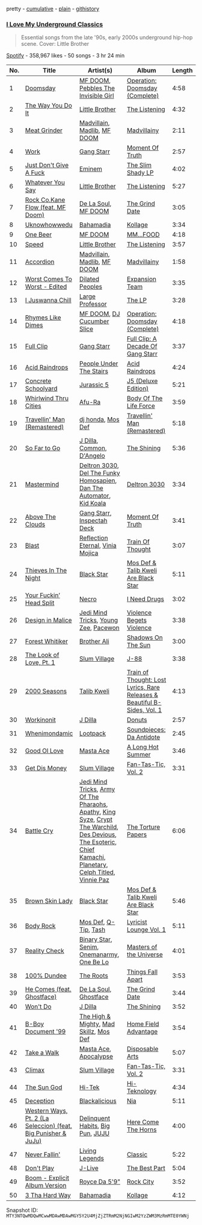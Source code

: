 pretty - [cumulative](/playlists/cumulative/37i9dQZF1DXdUAMxTn0rVu.md) - [plain](/playlists/plain/37i9dQZF1DXdUAMxTn0rVu) - [githistory](https://github.githistory.xyz/mackorone/spotify-playlist-archive/blob/main/playlists/plain/37i9dQZF1DXdUAMxTn0rVu)

### [I Love My Underground Classics](https://open.spotify.com/playlist/37i9dQZF1DXdUAMxTn0rVu)

> Essential songs from the late '90s, early 2000s underground hip\-hop scene\. Cover: Little Brother

[Spotify](https://open.spotify.com/user/spotify) - 358,967 likes - 50 songs - 3 hr 24 min

| No. | Title | Artist(s) | Album | Length |
|---|---|---|---|---|
| 1 | [Doomsday](https://open.spotify.com/track/7EQvdUJqZ2i7SWvSB2VqGA) | [MF DOOM](https://open.spotify.com/artist/2pAWfrd7WFF3XhVt9GooDL), [Pebbles The Invisible Girl](https://open.spotify.com/artist/7AQJ6lwVCcej6eKZXQZus4) | [Operation: Doomsday \(Complete\)](https://open.spotify.com/album/5bjUbZPVTEQcb6W3LquX1E) | 4:58 |
| 2 | [The Way You Do It](https://open.spotify.com/track/6jZ1SNPuYqCqJsZhJlSGe1) | [Little Brother](https://open.spotify.com/artist/0s9MrSopEoAn8JqwBipgdO) | [The Listening](https://open.spotify.com/album/3TCtnxxB0OSY5sRtYzpYGG) | 4:32 |
| 3 | [Meat Grinder](https://open.spotify.com/track/4WM1hvYr2NC6bQnQXcj3sH) | [Madvillain](https://open.spotify.com/artist/2aoFQUeHD1U7pL098lRsDU), [Madlib](https://open.spotify.com/artist/5LhTec3c7dcqBvpLRWbMcf), [MF DOOM](https://open.spotify.com/artist/2pAWfrd7WFF3XhVt9GooDL) | [Madvillainy](https://open.spotify.com/album/19bQiwEKhXUBJWY6oV3KZk) | 2:11 |
| 4 | [Work](https://open.spotify.com/track/1EiLrPd8JMTcQUr1aLEUKi) | [Gang Starr](https://open.spotify.com/artist/5cMgGlA1xGyeAB2ctYlRdZ) | [Moment Of Truth](https://open.spotify.com/album/5f6Nz2v1DESbpu1NerEql2) | 2:57 |
| 5 | [Just Don't Give A Fuck](https://open.spotify.com/track/2MEvYNn2tRvFDAucAtAKVq) | [Eminem](https://open.spotify.com/artist/7dGJo4pcD2V6oG8kP0tJRR) | [The Slim Shady LP](https://open.spotify.com/album/0vE6mttRTBXRe9rKghyr1l) | 4:02 |
| 6 | [Whatever You Say](https://open.spotify.com/track/0ZsDZd6yQJDiEKoSzVrfoK) | [Little Brother](https://open.spotify.com/artist/0s9MrSopEoAn8JqwBipgdO) | [The Listening](https://open.spotify.com/album/3TCtnxxB0OSY5sRtYzpYGG) | 5:27 |
| 7 | [Rock Co.Kane Flow \(feat\. MF Doom\)](https://open.spotify.com/track/6RBMpENxbx74lTdR5SBcaF) | [De La Soul](https://open.spotify.com/artist/1Z8ODXyhEBi3WynYw0Rya6), [MF DOOM](https://open.spotify.com/artist/2pAWfrd7WFF3XhVt9GooDL) | [The Grind Date](https://open.spotify.com/album/1RmcAYmGiRHFBjhgkrg3AA) | 3:05 |
| 8 | [Uknowhowwedu](https://open.spotify.com/track/5KapB9KJnRsZrprzIAXycW) | [Bahamadia](https://open.spotify.com/artist/6ZcRUVs3I5U8EOnm9ZdCsO) | [Kollage](https://open.spotify.com/album/4ioG1W3KU4WBhYlwEBp7BA) | 3:34 |
| 9 | [One Beer](https://open.spotify.com/track/4BnrGx9tWNF8aiXl1UhDBa) | [MF DOOM](https://open.spotify.com/artist/2pAWfrd7WFF3XhVt9GooDL) | [MM...FOOD](https://open.spotify.com/album/1UcS2nqUhxrZjrBZ3tHk2N) | 4:18 |
| 10 | [Speed](https://open.spotify.com/track/75JlUgJb8uwmDnASQpZfvY) | [Little Brother](https://open.spotify.com/artist/0s9MrSopEoAn8JqwBipgdO) | [The Listening](https://open.spotify.com/album/3TCtnxxB0OSY5sRtYzpYGG) | 3:57 |
| 11 | [Accordion](https://open.spotify.com/track/67vrmPygrZ9giGqHUSReAT) | [Madvillain](https://open.spotify.com/artist/2aoFQUeHD1U7pL098lRsDU), [Madlib](https://open.spotify.com/artist/5LhTec3c7dcqBvpLRWbMcf), [MF DOOM](https://open.spotify.com/artist/2pAWfrd7WFF3XhVt9GooDL) | [Madvillainy](https://open.spotify.com/album/19bQiwEKhXUBJWY6oV3KZk) | 1:58 |
| 12 | [Worst Comes To Worst \- Edited](https://open.spotify.com/track/7aSnPAggMMgElb6BgXeSEw) | [Dilated Peoples](https://open.spotify.com/artist/56OMwqr8qaLIRH4ZrvvdXq) | [Expansion Team](https://open.spotify.com/album/2cjb94ReCIDfak2sqzEcoB) | 3:35 |
| 13 | [I Juswanna Chill](https://open.spotify.com/track/3ipzZgH1766XXRamVwk1Iw) | [Large Professor](https://open.spotify.com/artist/01nVIuD8YZsnFH6x6Cc9rX) | [The LP](https://open.spotify.com/album/7hzM3Sa8BoCKrNqrKJqyz1) | 3:28 |
| 14 | [Rhymes Like Dimes](https://open.spotify.com/track/6OkDb9fyi22Pr6QJIrUNdJ) | [MF DOOM](https://open.spotify.com/artist/2pAWfrd7WFF3XhVt9GooDL), [DJ Cucumber Slice](https://open.spotify.com/artist/6wwBv5Rq6Ev2USsDsIZO1o) | [Operation: Doomsday \(Complete\)](https://open.spotify.com/album/5bjUbZPVTEQcb6W3LquX1E) | 4:18 |
| 15 | [Full Clip](https://open.spotify.com/track/30oTS7bm0aH3p7lqjEIu8q) | [Gang Starr](https://open.spotify.com/artist/5cMgGlA1xGyeAB2ctYlRdZ) | [Full Clip: A Decade Of Gang Starr](https://open.spotify.com/album/0TMIeuykc2gfMc68YGppoh) | 3:37 |
| 16 | [Acid Raindrops](https://open.spotify.com/track/4MbV8zrWudQflnbiIzp29t) | [People Under The Stairs](https://open.spotify.com/artist/0av074qUwLn5eyzwqoq3xh) | [Acid Raindrops](https://open.spotify.com/album/6wRasCHEWubnqxdDlUf7mo) | 4:24 |
| 17 | [Concrete Schoolyard](https://open.spotify.com/track/37pnnS4zO9s6xzeblq9Jrd) | [Jurassic 5](https://open.spotify.com/artist/6wFId9Jhuf9AKVzWboOj2B) | [J5 \(Deluxe Edition\)](https://open.spotify.com/album/5Lj4qWG2xATA2XNz3l6BZT) | 5:21 |
| 18 | [Whirlwind Thru Cities](https://open.spotify.com/track/3uDa49zGfJFVXdBk9L5uQs) | [Afu\-Ra](https://open.spotify.com/artist/6SWohEYYTym0RIBxvoh6wt) | [Body Of The Life Force](https://open.spotify.com/album/2qgtKycDQ6FXW8palsRKrI) | 3:59 |
| 19 | [Travellin' Man \(Remastered\)](https://open.spotify.com/track/5BAwVGuohBVscZWyoLCkkG) | [dj honda](https://open.spotify.com/artist/7mrvU3OShTgthJV80o2day), [Mos Def](https://open.spotify.com/artist/0Mz5XE0kb1GBnbLQm2VbcO) | [Travellin' Man \(Remastered\)](https://open.spotify.com/album/4HSWIy1jgNMLKxZkmiAP34) | 5:18 |
| 20 | [So Far to Go](https://open.spotify.com/track/4omO3Xwm4REEK5HGT6e6yY) | [J Dilla](https://open.spotify.com/artist/0IVcLMMbm05VIjnzPkGCyp), [Common](https://open.spotify.com/artist/2GHclqNVjqGuiE5mA7BEoc), [D'Angelo](https://open.spotify.com/artist/336vr2M3Va0FjyvB55lJEd) | [The Shining](https://open.spotify.com/album/6hXXKsVVTfDbRTEuHaInI5) | 5:36 |
| 21 | [Mastermind](https://open.spotify.com/track/0uMn8WKu3qtQLaUyal1bsz) | [Deltron 3030](https://open.spotify.com/artist/2efzHZrUGhawnSOTpyAHOQ), [Del The Funky Homosapien](https://open.spotify.com/artist/0YsLR3SQd5QTXAhGIGX7cl), [Dan The Automator](https://open.spotify.com/artist/4fv5w0LJib9OMbXQegqZ01), [Kid Koala](https://open.spotify.com/artist/2s0438sn0pYL2OuukcFqPN) | [Deltron 3030](https://open.spotify.com/album/04uhhcjGVCHodMgZjXOlye) | 3:34 |
| 22 | [Above The Clouds](https://open.spotify.com/track/3ZBSXNYdTZVaBUQI3E2rF6) | [Gang Starr](https://open.spotify.com/artist/5cMgGlA1xGyeAB2ctYlRdZ), [Inspectah Deck](https://open.spotify.com/artist/4OBbOrkD4geIjOLrICN3wO) | [Moment Of Truth](https://open.spotify.com/album/5f6Nz2v1DESbpu1NerEql2) | 3:41 |
| 23 | [Blast](https://open.spotify.com/track/1l7xvA5XajmKQDo1h8Vc3K) | [Reflection Eternal](https://open.spotify.com/artist/6vwJ3e6KaQAhLEpBPxCMBC), [Vinia Mojica](https://open.spotify.com/artist/1vsWTWAvfdqNeFmXq72SlC) | [Train Of Thought](https://open.spotify.com/album/2PbWFmysd3j9MEacjjhozx) | 3:07 |
| 24 | [Thieves In The Night](https://open.spotify.com/track/7tx1TUJrT6qxXFXAELqbev) | [Black Star](https://open.spotify.com/artist/67ei8ib6PLT1w3OkhIb4fB) | [Mos Def & Talib Kweli Are Black Star](https://open.spotify.com/album/6GRzmk9UGL7odxprOPop1Q) | 5:11 |
| 25 | [Your Fuckin’ Head Split](https://open.spotify.com/track/1WkJbf3RsZCtPUvxM8AdN9) | [Necro](https://open.spotify.com/artist/51vjIMmHWyVqDrkxD07Jh7) | [I Need Drugs](https://open.spotify.com/album/3goXMAFZit2Wiaazp8zO2f) | 3:02 |
| 26 | [Design in Malice](https://open.spotify.com/track/6Z9syPcYlnUvpMgmjQydIG) | [Jedi Mind Tricks](https://open.spotify.com/artist/0PI3pXpUMScjweiw3IbADc), [Young Zee](https://open.spotify.com/artist/4OqgHlGnIFHukth5CY1Ejj), [Pacewon](https://open.spotify.com/artist/4xlnKEcLzFYoxRmAuxI2Yt) | [Violence Begets Violence](https://open.spotify.com/album/1OT6Ow2YWScyicn8IIO8E5) | 3:38 |
| 27 | [Forest Whitiker](https://open.spotify.com/track/42uXDKUhyAt5Exe1G5pKWJ) | [Brother Ali](https://open.spotify.com/artist/6CsleyOZtyt16saX8WhzDx) | [Shadows On The Sun](https://open.spotify.com/album/5ol06hytR08p6SokJkQA5K) | 3:00 |
| 28 | [The Look of Love, Pt\. 1](https://open.spotify.com/track/3gTTDjDha02XJ4xuS2KF0e) | [Slum Village](https://open.spotify.com/artist/1020a42xVklY6c56imNcaa) | [J\-88](https://open.spotify.com/album/50235H1xQYRg7OaeEUc4ta) | 3:38 |
| 29 | [2000 Seasons](https://open.spotify.com/track/5fAacciZPmLLFrr8RZ5fvn) | [Talib Kweli](https://open.spotify.com/artist/0lEssBAxQl2In4RpaB1C2Y) | [Train of Thought: Lost Lyrics, Rare Releases & Beautiful B\-Sides, Vol\. 1](https://open.spotify.com/album/4wYkDG4lbvtVswFs1ucozo) | 4:13 |
| 30 | [Workinonit](https://open.spotify.com/track/33T6ABvdB3P2iYOWJnBjsQ) | [J Dilla](https://open.spotify.com/artist/0IVcLMMbm05VIjnzPkGCyp) | [Donuts](https://open.spotify.com/album/5fMlysqhFE0itGn4KezMBW) | 2:57 |
| 31 | [Whenimondamic](https://open.spotify.com/track/1zAFB2woHMnip3O0WJJA41) | [Lootpack](https://open.spotify.com/artist/2D0NqDyt2R9RVar9MNs8kP) | [Soundpieces: Da Antidote](https://open.spotify.com/album/7qK8lMl95Xc1nlMSH5Z2RC) | 2:45 |
| 32 | [Good Ol Love](https://open.spotify.com/track/1RZwfy4hD9ixk4XcIQpyW1) | [Masta Ace](https://open.spotify.com/artist/1wo9h8DP7M0M1orKuGZgWv) | [A Long Hot Summer](https://open.spotify.com/album/7qvw3MPdulHThAPqaM9ynF) | 3:46 |
| 33 | [Get Dis Money](https://open.spotify.com/track/6xrjmQMIIYgLgjCOeq2dee) | [Slum Village](https://open.spotify.com/artist/1020a42xVklY6c56imNcaa) | [Fan\-Tas\-Tic, Vol\. 2](https://open.spotify.com/album/22IhsI5JpldSrE7vhidAja) | 3:31 |
| 34 | [Battle Cry](https://open.spotify.com/track/3iZc0giQC5ySLgbJ6gQFEl) | [Jedi Mind Tricks](https://open.spotify.com/artist/0PI3pXpUMScjweiw3IbADc), [Army Of The Pharaohs](https://open.spotify.com/artist/13FswnDmTIttTpiK9PS0BI), [Apathy](https://open.spotify.com/artist/6fK2hnSgfRPxR6sL975XQS), [King Syze](https://open.spotify.com/artist/3b6EyI9X9TQqEydURC7W1c), [Crypt The Warchild](https://open.spotify.com/artist/5R3Drc8FmPbDKmGK8LNIrh), [Des Devious](https://open.spotify.com/artist/4foaZrkZMdUnXtiCGNZ0wS), [The Esoteric](https://open.spotify.com/artist/1z9jhO27qA8sIgwR4aZUAm), [Chief Kamachi](https://open.spotify.com/artist/2KrFLjILMBg3cf4TW8nTrr), [Planetary](https://open.spotify.com/artist/3tP3kbF0Echadhj6fLbCu8), [Celph Titled](https://open.spotify.com/artist/6bJSpzkLD8XYKqsXJ5jJNS), [Vinnie Paz](https://open.spotify.com/artist/3rExe3A3FzAmYDlQuvW2Wx) | [The Torture Papers](https://open.spotify.com/album/7kBK7f7V0vuag74KojKlrs) | 6:06 |
| 35 | [Brown Skin Lady](https://open.spotify.com/track/3Mz4AoWIedMfzCib1LYwMZ) | [Black Star](https://open.spotify.com/artist/67ei8ib6PLT1w3OkhIb4fB) | [Mos Def & Talib Kweli Are Black Star](https://open.spotify.com/album/6GRzmk9UGL7odxprOPop1Q) | 5:46 |
| 36 | [Body Rock](https://open.spotify.com/track/7qxMoa63PAfPZSYafDeHij) | [Mos Def](https://open.spotify.com/artist/0Mz5XE0kb1GBnbLQm2VbcO), [Q\-Tip](https://open.spotify.com/artist/3ZotbHeyVQKxQCPDJuQ4SU), [Tash](https://open.spotify.com/artist/22qf8cJRzBjIWb2Jc4JeOr) | [Lyricist Lounge Vol\. 1](https://open.spotify.com/album/21tkKiB2eq0Q3Nl49OxKbr) | 5:11 |
| 37 | [Reality Check](https://open.spotify.com/track/66YJddDOMyb9oj7vqI9CqU) | [Binary Star](https://open.spotify.com/artist/1bulNj9KHvx8haqJBFDSyz), [Senim](https://open.spotify.com/artist/0Df5gzL6quFRUanH7J8yNe), [Onemanarmy](https://open.spotify.com/artist/5hFUdo03JPEWYkusqTwjiX), [One Be Lo](https://open.spotify.com/artist/2wQR86xNE8mkPaffnClYAj) | [Masters of the Universe](https://open.spotify.com/album/69UJqktqkpO9QdzybUMxNK) | 4:01 |
| 38 | [100% Dundee](https://open.spotify.com/track/63J9sQnp8NxLuOgeqgAS6O) | [The Roots](https://open.spotify.com/artist/78xUyw6FkVZrRAtziFdtdu) | [Things Fall Apart](https://open.spotify.com/album/0qbl8aNaCUOvX8HGsZYLfh) | 3:53 |
| 39 | [He Comes \(feat\. Ghostface\)](https://open.spotify.com/track/4l6SxtkpHebFGpKH2xPnAU) | [De La Soul](https://open.spotify.com/artist/1Z8ODXyhEBi3WynYw0Rya6), [Ghostface](https://open.spotify.com/artist/3t5QLYg3fqvohxXt7q1niX) | [The Grind Date](https://open.spotify.com/album/1RmcAYmGiRHFBjhgkrg3AA) | 3:44 |
| 40 | [Won't Do](https://open.spotify.com/track/5IYzq28hEwrCRFDvQRFFpM) | [J Dilla](https://open.spotify.com/artist/0IVcLMMbm05VIjnzPkGCyp) | [The Shining](https://open.spotify.com/album/6hXXKsVVTfDbRTEuHaInI5) | 3:52 |
| 41 | [B\-Boy Document '99](https://open.spotify.com/track/5WF9Ih0si21Anj48dD9FFN) | [The High & Mighty](https://open.spotify.com/artist/4hJpETVqz3jIrAH1WUzGEj), [Mad Skillz](https://open.spotify.com/artist/4FUYJaV3EXmjoyBK7tC6ZF), [Mos Def](https://open.spotify.com/artist/0Mz5XE0kb1GBnbLQm2VbcO) | [Home Field Advantage](https://open.spotify.com/album/05d5zAD9KAdaJf7yQ98jxF) | 3:54 |
| 42 | [Take a Walk](https://open.spotify.com/track/5zcRPNrvp8agDQbBMewzRt) | [Masta Ace](https://open.spotify.com/artist/1wo9h8DP7M0M1orKuGZgWv), [Apocalypse](https://open.spotify.com/artist/7LdtN6h2Bln3e1RsS0Bxot) | [Disposable Arts](https://open.spotify.com/album/6oBCrRVCWpqR4YpNIqQRlN) | 5:07 |
| 43 | [Climax](https://open.spotify.com/track/7i47lf1W2WA41wagWBD3zH) | [Slum Village](https://open.spotify.com/artist/1020a42xVklY6c56imNcaa) | [Fan\-Tas\-Tic, Vol\. 2](https://open.spotify.com/album/22IhsI5JpldSrE7vhidAja) | 3:31 |
| 44 | [The Sun God](https://open.spotify.com/track/6hO3OQ7DDZtjYnVh4EaM3B) | [Hi\-Tek](https://open.spotify.com/artist/2S3kEShbYaNGvSyJdd7sJg) | [Hi\-Teknology](https://open.spotify.com/album/1QWTtdbC4PJpN48Ey9o99c) | 4:34 |
| 45 | [Deception](https://open.spotify.com/track/2R0MySb9tgrWIv2mttYAYR) | [Blackalicious](https://open.spotify.com/artist/42Np3r8zXnaKcjLQsQSjyG) | [Nia](https://open.spotify.com/album/3p6jhqOzFLzlC50KKv629I) | 5:11 |
| 46 | [Western Ways, Pt\. 2 \(La Seleccion\) \(feat\. Big Punisher & JuJu\)](https://open.spotify.com/track/0dUKYPzjFe0tJYCKf3USWi) | [Delinquent Habits](https://open.spotify.com/artist/0Ph64AJnzKQwXj4y7bWi2U), [Big Pun](https://open.spotify.com/artist/2Xu7q46Hf02xOoEIm4E1Qs), [JUJU](https://open.spotify.com/artist/5VLVogbPeBgFHXQPZQzBej) | [Here Come The Horns](https://open.spotify.com/album/0crKVrdcLTyzjfZL2QpwTq) | 4:00 |
| 47 | [Never Fallin'](https://open.spotify.com/track/37xInDwVQ0Z01t0a5ETb8z) | [Living Legends](https://open.spotify.com/artist/0E4UA1bttJjSFNgAkLyQuo) | [Classic](https://open.spotify.com/album/04f4Sfsw4vRlH2zATZ4WRt) | 5:22 |
| 48 | [Don't Play](https://open.spotify.com/track/51DHGAvIbCO1HJMDjq45rT) | [J\-Live](https://open.spotify.com/artist/5bb5uytW59wDF0gpv8iQbE) | [The Best Part](https://open.spotify.com/album/7lvkfeGllsua86JXtLunNG) | 5:04 |
| 49 | [Boom \- Explicit Album Version](https://open.spotify.com/track/3CiSdq2SJSSUc1AVUU2F4G) | [Royce Da 5'9"](https://open.spotify.com/artist/6DVipHzYsPlIoA0DW8Gmns) | [Rock City](https://open.spotify.com/album/4ryY8S4t3r2kUmwKgAEqFA) | 3:52 |
| 50 | [3 Tha Hard Way](https://open.spotify.com/track/4B1w3clws55HXvcVoItOqS) | [Bahamadia](https://open.spotify.com/artist/6ZcRUVs3I5U8EOnm9ZdCsO) | [Kollage](https://open.spotify.com/album/4ioG1W3KU4WBhYlwEBp7BA) | 4:12 |

Snapshot ID: `MTY3NTQwMDQwMCwwMDAwMDAwMGY5Y2U4MjZjZTRmM2NjNGIwM2YzZWM3MzRmMTE0YWNj`
